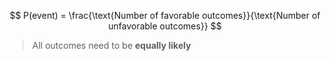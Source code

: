 $$
P(event) = \frac{\text{Number of favorable outcomes}}{\text{Number of unfavorable outcomes}}
$$

> All outcomes need to be **equally likely**

